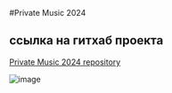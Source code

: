 #Private Music 2024

## ссылка на гитхаб проекта

[Private Music 2024 repository](https://github.com/Alexandr-77/Private-Music__2024)

![image](img/header/header-img.jpg")
